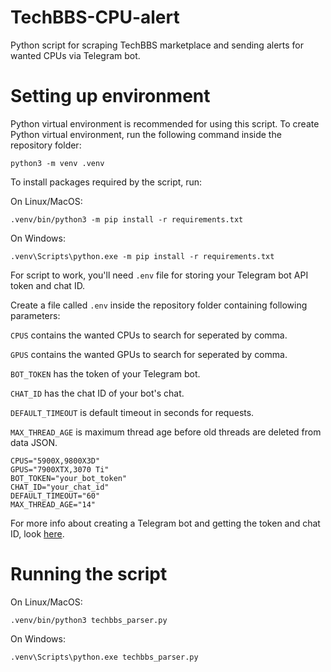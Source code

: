 # TechBBS-CPU-alert
 Python script for scraping TechBBS marketplace and sending alerts for wanted CPUs via Telegram bot.

# Setting up environment
Python virtual environment is recommended for using this script. To create Python virtual environment, run the following command inside the repository folder:

```
python3 -m venv .venv
```

To install packages required by the script, run:

On Linux/MacOS:

```
.venv/bin/python3 -m pip install -r requirements.txt
```

On Windows:

```
.venv\Scripts\python.exe -m pip install -r requirements.txt
```

For script to work, you'll need `.env` file for storing your Telegram bot API token and chat ID.

Create a file called `.env` inside the repository folder containing following parameters:

`CPUS` contains the wanted CPUs to search for seperated by comma.

`GPUS` contains the wanted GPUs to search for seperated by comma.

`BOT_TOKEN` has the token of your Telegram bot.

`CHAT_ID` has the chat ID of your bot's chat.

`DEFAULT_TIMEOUT` is default timeout in seconds for requests.

`MAX_THREAD_AGE` is maximum thread age before old threads are deleted from data JSON.

```
CPUS="5900X,9800X3D"
GPUS="7900XTX,3070 Ti"
BOT_TOKEN="your_bot_token"
CHAT_ID="your_chat_id"
DEFAULT_TIMEOUT="60"
MAX_THREAD_AGE="14"
```

For more info about creating a Telegram bot and getting the token and chat ID, look [here](https://gist.github.com/nafiesl/4ad622f344cd1dc3bb1ecbe468ff9f8a).

# Running the script

On Linux/MacOS:

```
.venv/bin/python3 techbbs_parser.py
```

On Windows:

```
.venv\Scripts\python.exe techbbs_parser.py
```
